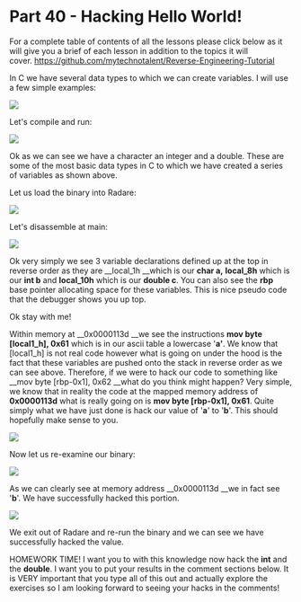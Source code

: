 # Part 40 - Hacking Hello World!

For a complete table of contents of all the lessons please click below as it will give you a brief of each lesson in addition to the topics it will cover.&nbsp;https://github.com/mytechnotalent/Reverse-Engineering-Tutorial

In C we have several data types to which we can create variables. I will use a few simple examples:

<div class="slate-resizable-image-embed slate-image-embed__resize-full-width"><img src="https://media-exp1.licdn.com/dms/image/C4E12AQF0lTxSlpkdzg/article-inline_image-shrink_1000_1488/0/1566059490750?e=1614211200&amp;v=beta&amp;t=X5ccABhSzmE5bD2gmva5FJplThR2c_xONsBYsxI-R14"/></div>

Let's compile and run:

<div class="slate-resizable-image-embed slate-image-embed__resize-full-width"><img src="https://media-exp1.licdn.com/dms/image/C4E12AQFMa_KQ9e7L7w/article-inline_image-shrink_1000_1488/0/1566059504696?e=1614211200&amp;v=beta&amp;t=sukddB6YZTWB61SyOEyc2-u40daJfLEzGZhZYundQu8"/></div>

Ok as we can see we have a character an integer and a double. These are some of the most basic data types in C to which we have created a series of variables as shown above.

Let us load the binary into Radare:

<div class="slate-resizable-image-embed slate-image-embed__resize-full-width"><img src="https://media-exp1.licdn.com/dms/image/C4E12AQG88rogOT--Rg/article-inline_image-shrink_1000_1488/0/1566059659639?e=1614211200&amp;v=beta&amp;t=KtzF4AeYMvnrTV8zYWSyKKTYdTstKBPBUF-bYyuen5E"/></div>

Let's disassemble at main:

<div class="slate-resizable-image-embed slate-image-embed__resize-full-width"><img src="https://media-exp1.licdn.com/dms/image/C4E12AQGJFXIxmucxlA/article-inline_image-shrink_1000_1488/0/1566059725847?e=1614211200&amp;v=beta&amp;t=1Bet2_2GjTOn4YHp6UZI0DneGwgbdjFCOY-4Asx_vP4"/></div>

Ok very simply we see 3 variable declarations defined up at the top in reverse order as they are __local\_1h __which is our __char a,__ __local\_8h__ which is our __int b__ and __local\_10h__ which is our __double c__. You can also see the __rbp__ base pointer allocating space for these variables. This is nice pseudo code that the debugger shows you up top.

Ok stay with me!

Within memory at __0x0000113d __we see the instructions __mov byte \[local1\_h\], 0x61__ which is in our ascii table a lowercase '__a'__. We know that \[local1\_h\] is not real code however what is going on under the hood is the fact that these variables are pushed onto the stack in reverse order as we can see above. Therefore, if we were to hack our code to something like __mov byte \[rbp-0x1\], 0x62 __what do you think might happen? Very simple, we know that in reality the code at the mapped memory address of __0x0000113d__ what is really going on is __mov byte \[rbp-0x1\], 0x61__. Quite simply what we have just done is hack our value of '__a__' to '__b__'. This should hopefully make sense to you.

<div class="slate-resizable-image-embed slate-image-embed__resize-full-width"><img src="https://media-exp1.licdn.com/dms/image/C4E12AQE3YbPwMU1fZQ/article-inline_image-shrink_1000_1488/0/1566060689050?e=1614211200&amp;v=beta&amp;t=Tidp_5u84y163rKBa8kFotsuOzWdqTqLucNnp2-2mOs"/></div>

Now let us re-examine our binary:

<div class="slate-resizable-image-embed slate-image-embed__resize-full-width"><img src="https://media-exp1.licdn.com/dms/image/C4E12AQE8R6N6YFxKbw/article-inline_image-shrink_1000_1488/0/1566060755864?e=1614211200&amp;v=beta&amp;t=Q3vCC9KZIt-ZMZYbNohvupWuoxXkk77ulPo6jwAnueg"/></div>

As we can clearly see at memory address __0x0000113d __we in fact see '__b__'. We have successfully hacked this portion.

<div class="slate-resizable-image-embed slate-image-embed__resize-full-width"><img src="https://media-exp1.licdn.com/dms/image/C4E12AQFSACBZ6FLNLw/article-inline_image-shrink_1000_1488/0/1566060872094?e=1614211200&amp;v=beta&amp;t=viCIGWFdU2K9ClpVrNu16mdK0fRkMfP7MVckDtcTIHM"/></div>

We exit out of Radare and re-run the binary and we can see we have successfully hacked the value.

HOMEWORK TIME! I want you to with this knowledge now hack the __int__ and the __double__. I want you to put your results in the comment sections below. It is VERY important that you type all of this out and actually explore the exercises so I am looking forward to seeing your hacks in the comments!